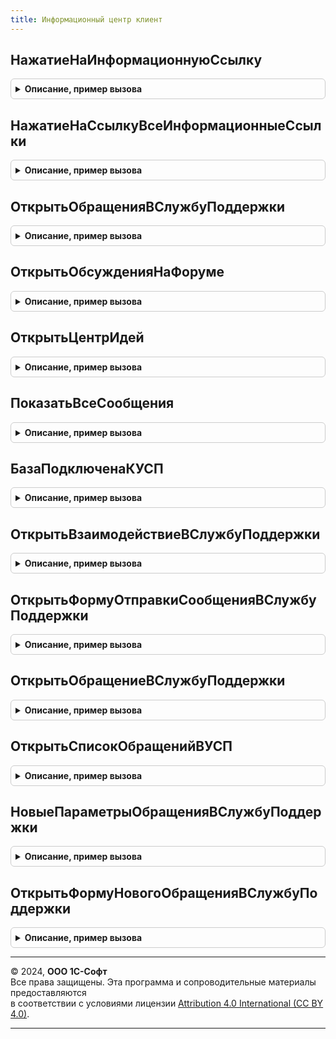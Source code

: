 ```yaml
---
title: Информационный центр клиент
---
```



## НажатиеНаИнформационнуюСсылку
<details style="margin: 1em 0; padding: 0.5em; border: 1px solid #ccc; border-radius: 6px;">

<summary style="font-weight: bold; cursor: pointer;">Описание, пример вызова</summary>

```bsl

// Процедура-обработчик при нажатии на информационную ссылку.
//
// Параметры:
//	Форма - ФормаКлиентскогоПриложения - контекст управляемой формы.
//	Элемент - ГруппаФормы - группа формы.
//
Процедура НажатиеНаИнформационнуюСсылку(Форма, Элемент) Экспорт
```

Пример вызова
```bsl
ИнформационныйЦентрКлиент.НажатиеНаИнформационнуюСсылку(Форма, Элемент) 
```
</details>

## НажатиеНаСсылкуВсеИнформационныеСсылки
<details style="margin: 1em 0; padding: 0.5em; border: 1px solid #ccc; border-radius: 6px;">

<summary style="font-weight: bold; cursor: pointer;">Описание, пример вызова</summary>

```bsl

// Процедура-обработчик при нажатии на "Все" информационные ссылки.
//
// Параметры:
//	ПутьКФорме - Строка - полный путь к форме.
//
Процедура НажатиеНаСсылкуВсеИнформационныеСсылки(ПутьКФорме) Экспорт
```

Пример вызова
```bsl
ИнформационныйЦентрКлиент.НажатиеНаСсылкуВсеИнформационныеСсылки(ПутьКФорме) 
```
</details>

## ОткрытьОбращенияВСлужбуПоддержки
<details style="margin: 1em 0; padding: 0.5em; border: 1px solid #ccc; border-radius: 6px;">

<summary style="font-weight: bold; cursor: pointer;">Описание, пример вызова</summary>

```bsl

// Открывает форму со всеми обращениями в службу поддержки.
//
Процедура ОткрытьОбращенияВСлужбуПоддержки() Экспорт
```

Пример вызова
```bsl
ИнформационныйЦентрКлиент.ОткрытьОбращенияВСлужбуПоддержки() 
```
</details>

## ОткрытьОбсужденияНаФоруме
<details style="margin: 1em 0; padding: 0.5em; border: 1px solid #ccc; border-radius: 6px;">

<summary style="font-weight: bold; cursor: pointer;">Описание, пример вызова</summary>

```bsl

// Открывает форму с обсуждениями на форуме.
// @skip-warning ПустойМетод - особенность реализации.
//
Процедура ОткрытьОбсужденияНаФоруме() Экспорт
```

Пример вызова
```bsl
ИнформационныйЦентрКлиент.ОткрытьОбсужденияНаФоруме() 
```
</details>

## ОткрытьЦентрИдей
<details style="margin: 1em 0; padding: 0.5em; border: 1px solid #ccc; border-radius: 6px;">

<summary style="font-weight: bold; cursor: pointer;">Описание, пример вызова</summary>

```bsl

// Открывает форму с Центром идей.
// @skip-warning ПустойМетод - особенность реализации.
//
Процедура ОткрытьЦентрИдей() Экспорт
```

Пример вызова
```bsl
ИнформационныйЦентрКлиент.ОткрытьЦентрИдей() 
```
</details>

## ПоказатьВсеСообщения
<details style="margin: 1em 0; padding: 0.5em; border: 1px solid #ccc; border-radius: 6px;">

<summary style="font-weight: bold; cursor: pointer;">Описание, пример вызова</summary>

```bsl

// Открывает форму отображения всех новостей.
// @skip-warning ПустойМетод - особенность реализации.
//
Процедура ПоказатьВсеСообщения() Экспорт
```

Пример вызова
```bsl
ИнформационныйЦентрКлиент.ПоказатьВсеСообщения() 
```
</details>

## БазаПодключенаКУСП
<details style="margin: 1em 0; padding: 0.5em; border: 1px solid #ccc; border-radius: 6px;">

<summary style="font-weight: bold; cursor: pointer;">Описание, пример вызова</summary>

```bsl

// Определяет, подключена ли локальная база к службе поддержки
//
// Возвращаемое значение:
//  Булево - Истина, если база подключена к УСП
//
Функция БазаПодключенаКУСП() Экспорт
```

Пример вызова
```bsl
Результат = ИнформационныйЦентрКлиент.БазаПодключенаКУСП() 
```
</details>

## ОткрытьВзаимодействиеВСлужбуПоддержки
<details style="margin: 1em 0; padding: 0.5em; border: 1px solid #ccc; border-radius: 6px;">

<summary style="font-weight: bold; cursor: pointer;">Описание, пример вызова</summary>

```bsl

// Открывает взаимодействие по обращению.
//
// Параметры:
//	ИдентификаторОбращения - УникальныйИдентификатор - идентификатор обращения.
//	ИдентификаторВзаимодействия - УникальныйИдентификатор - идентификатор взаимодействия.
//	ТипВзаимодействия - Строка - тип взаимодействия.
//	Входящее - Булево - признак: входящее сообщение или нет.
//	Просмотрено - Булево - признак: просмотрено сообщение, или нет.
//
Процедура ОткрытьВзаимодействиеВСлужбуПоддержки(ИдентификаторОбращения, ИдентификаторВзаимодействия, ТипВзаимодействия, Экспорт
```

Пример вызова
```bsl
ИнформационныйЦентрКлиент.ОткрытьВзаимодействиеВСлужбуПоддержки(ИдентификаторОбращения, ИдентификаторВзаимодействия, ТипВзаимодействия, );
```
</details>

## ОткрытьФормуОтправкиСообщенияВСлужбуПоддержки
<details style="margin: 1em 0; padding: 0.5em; border: 1px solid #ccc; border-radius: 6px;">

<summary style="font-weight: bold; cursor: pointer;">Описание, пример вызова</summary>

```bsl

// Открывает форму по отправке сообщения получателю.
//
// Параметры:
//	СоздаватьОбращение - Булево - если Истина, будет открыта форма нового обращения.
//	                              если Ложь, будет открыта форма существующего обращения (в этом случае необходимо
//	                              указать следующий параметр ИдентификаторОбращения
//	ИдентификаторОбращения - УникальныйИдентификатор - Необязательный параметр. Необходимо указать, если СоздаватьОбращение = Ложь
//	КодПользователя - Строка - код, позволяющий определить инициатора обращения
//	ПараметрыОбращения - см. ИнформационныйЦентрКлиент.НовыеПараметрыОбращенияВСлужбуПоддержки
//
Процедура ОткрытьФормуОтправкиСообщенияВСлужбуПоддержки(СоздаватьОбращение, Экспорт
```

Пример вызова
```bsl
ИнформационныйЦентрКлиент.ОткрытьФормуОтправкиСообщенияВСлужбуПоддержки(СоздаватьОбращение, );
```
</details>

## ОткрытьОбращениеВСлужбуПоддержки
<details style="margin: 1em 0; padding: 0.5em; border: 1px solid #ccc; border-radius: 6px;">

<summary style="font-weight: bold; cursor: pointer;">Описание, пример вызова</summary>

```bsl

// Открывает форму с обращением в службу поддержки
//
// Параметры:
//	ИдентификаторОбращения - УникальныйИдентификатор - идентификатор обращения.
//
Процедура ОткрытьОбращениеВСлужбуПоддержки(ИдентификаторОбращения, КодПользователя = Неопределено) Экспорт
```

Пример вызова
```bsl
ИнформационныйЦентрКлиент.ОткрытьОбращениеВСлужбуПоддержки(ИдентификаторОбращения, КодПользователя);
```
</details>

## ОткрытьСписокОбращенийВУСП
<details style="margin: 1em 0; padding: 0.5em; border: 1px solid #ccc; border-radius: 6px;">

<summary style="font-weight: bold; cursor: pointer;">Описание, пример вызова</summary>

```bsl

// Открывает форму со списком обращений
//
// Параметры:
//  КодПользователя	 - Строка - код пользователя для работы с обращениями
//
Процедура ОткрытьСписокОбращенийВУСП(КодПользователя) Экспорт
```

Пример вызова
```bsl
ИнформационныйЦентрКлиент.ОткрытьСписокОбращенийВУСП(КодПользователя) 
```
</details>

## НовыеПараметрыОбращенияВСлужбуПоддержки
<details style="margin: 1em 0; padding: 0.5em; border: 1px solid #ccc; border-radius: 6px;">

<summary style="font-weight: bold; cursor: pointer;">Описание, пример вызова</summary>

```bsl

// Функция-конструктор параметра процедуры ИнформационныйЦентрКлиент.ОткрытьФормуНовогоОбращенияВСлужбуПоддержки
//
// Возвращаемое значение:
//  Структура - с полями:
//   * Тема - Строка - тема обращения
//   * Текст - Строка - текст обращения
//   * ИспользоватьСтандартныйШаблон - Булево - если Истина, то текст обращения будет заполнен по шаблону
//                                              из метода ИнформационныйЦентрСервер.ШаблонТекстаВТехПоддержку
//   * Вложения - Массив из Структура - массив сложения из структур с полями:
//    ** ИмяФайла - Строка - имя файла-вложения с расширением, например "file.txt"
//    ** АдресВоВременномХранилище - Строка - адрес файла-вложения во временном хранилище
//   * ОбработчикЗавершения - ОписаниеОповещения - описание оповещения о закрытии формы нового обращения
//   * ДополнительныеДанные - Структура - произвольная структура данных, которую можноп ередать в службу поддержки.
//                                        Эта структура должна быть сериализуемой в JSON.
Функция НовыеПараметрыОбращенияВСлужбуПоддержки() Экспорт
```

Пример вызова
```bsl
Результат = ИнформационныйЦентрКлиент.НовыеПараметрыОбращенияВСлужбуПоддержки() 
```
</details>

## ОткрытьФормуНовогоОбращенияВСлужбуПоддержки
<details style="margin: 1em 0; padding: 0.5em; border: 1px solid #ccc; border-radius: 6px;">

<summary style="font-weight: bold; cursor: pointer;">Описание, пример вызова</summary>

```bsl

// Открывает форму для редактирования и отправки нового обращения в службу поддержки.
// Форма предварительно может быть заполнена данными.
//
// Параметры:
//  ПараметрыОбращения - см. ИнформационныйЦентрКлиент.НовыеПараметрыОбращенияВСлужбуПоддержки
//
Процедура ОткрытьФормуНовогоОбращенияВСлужбуПоддержки(ПараметрыОбращения = Неопределено) Экспорт
```

Пример вызова
```bsl
ИнформационныйЦентрКлиент.ОткрытьФормуНовогоОбращенияВСлужбуПоддержки(ПараметрыОбращения);
```
</details>

---

© 2024, **ООО 1С-Софт**  
Все права защищены. Эта программа и сопроводительные материалы предоставляются  
в соответствии с условиями лицензии [Attribution 4.0 International (CC BY 4.0)](https://creativecommons.org/licenses/by/4.0/legalcode).

---

